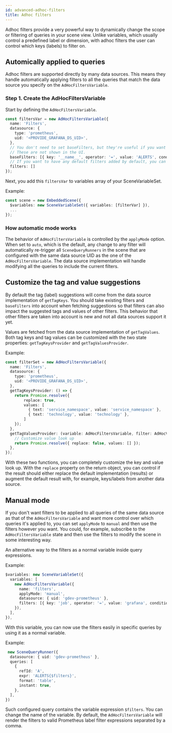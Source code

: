 ```yaml
---
id: advanced-adhoc-filters
title: Adhoc filters
---
```


Adhoc filters provide a very powerful way to dynamically change the scope or filtering of queries in your scene view. Unlike variables, which usually control a predefined label or dimension, with adhoc filters
the user can control which keys (labels) to filter on.

## Automically applied to queries

Adhoc filters are supported directly by many data sources. This means they handle automatically applying filters to all the queries that match the data source you specify on the `AdHocFiltersVariable`.

### Step 1. Create the AdHocFiltersVariable

Start by defining the `AdHocFiltersVariable`.

```ts
const filtersVar = new AdHocFiltersVariable({
  name: 'Filters',
  datasource: {
    type: 'prometheus',
    uid: '<PROVIDE_GRAFANA_DS_UID>',
  },
  // You don't need to set baseFilters, but they're useful if you want to limit label suggestions to only those you deem relevant for the scene.
  // These are not shown in the UI.
  baseFilters: [{ key: '__name__', operator: '=', value: 'ALERTS', condition: '' }],
  // If you want to have any default filters added by default, you can specify those here.
  filters: []
});
```

Next, you add this `filtersVar` to variables array of your SceneVariableSet. 

Example: 

```ts
const scene = new EmbeddedScene({
  $variables: new SceneVariableSet({ variables: [filterVar] }),
  ...
});
```

### How automatic mode works

The behavior of `AdHocFiltersVariable` is controlled by the `applyMode` option. When set to `auto`, which is the default, any change to any filter will automatically re-trigger all
`SceneQueryRunners` in the scene that are configured with the same data source UID as the one of the `AdHocFiltersVariable`. The data source implementation will handle modifying all the queries
to include the current filters.

## Customize the tag and value suggestions

By default the tag (label) suggestions will come from the data source implementation of `getTagKeys`. You should take existing filters and `baseFilters` into account when fetching suggestions so that filters
can also impact the suggested tags and values of other filters. This behavior that other filters are taken into account is new and not all data sources support it yet.

Values are fetched from the data source implementation of `getTagValues`. Both tag keys and tag values can be customized with the two state properties: `getTagKeysProvider` and `getTagValuesProvider`.

Example:

```ts
const filterSet = new AdHocFiltersVariable({
  name: 'Filters',
  datasource: {
    type: 'prometheus',
    uid: '<PROVIDE_GRAFANA_DS_UID>',
  },
  getTagKeysProvider: () => {
    return Promise.resolve({
        replace: true,
        values: [
          { text: 'service_namespace', value: 'service_namespace' },
          { text: 'technology', value: 'technology' },
        ]
    });
  },
  getTagValuesProvider: (variable: AdHocFiltersVariable, filter: AdHocVariableFilter) => {
    // Customize value look up
    return Promise.resolve({ replace: false, values: [] });
  },
});
```

With these two functions, you can completely customize the key and value look up. With the `replace` property on the return object, you can control if the result should either replace the default implementation (results) or augment the default result with, for example, keys/labels from another data source.

## Manual mode 

If you don't want filters to be applied to all queries of the same data source as that of the `AdHocFiltersVariable` and want more control over which queries it's applied to, you can set `applyMode` to `manual` and
then use the filters however you want. You could, for example, subscribe to the `AdHocFiltersVariable` state and then use the filters to modify the scene in some interesting way.

An alternative way to the filters as a normal variable inside query expressions. 

Example:

```ts
$variables: new SceneVariableSet({
  variables: [
    new AdHocFiltersVariable({
      name: 'filters', 
      applyMode: 'manual', 
      datasource: { uid: 'gdev-prometheus' },
      filters: [{ key: 'job', operator: '=', value: 'grafana', condition: '' }],
    }),
  ],
}),
```

With this variable, you can now use the filters easily in specific queries by using it as a normal variable.

Example:

```ts
 new SceneQueryRunner({
  datasource: { uid: 'gdev-prometheus' },
  queries: [
    {
      refId: 'A',
      expr: 'ALERTS{$filters}',
      format: 'table',
      instant: true,
    },
  ],
})
```

Such configured query contains the variable expression `$filters`. You can change the name of the variable. By default, the `AdHocFiltersVariable` will render the filters to valid Prometheus label filter expressions separated by a comma.




